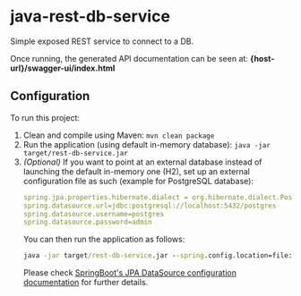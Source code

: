 # java-rest-db-service
Simple exposed REST service to connect to a DB.

Once running, the generated API documentation can be seen at: **{host-url}/swagger-ui/index.html**

## Configuration
To run this project:
1. Clean and compile using Maven: `mvn clean package`
2. Run the application (using default in-memory database): `java -jar target/rest-db-service.jar`
2. _(Optional)_ If you want to point at an external database instead of launching the default in-memory one (H2),
set up an external configuration file as such (example for PostgreSQL database):
    ```yaml
    spring.jpa.properties.hibernate.dialect = org.hibernate.dialect.PostgreSQLDialect
    spring.datasource.url=jdbc:postgresql://localhost:5432/postgres
    spring.datasource.username=postgres
    spring.datasource.password=admin
    ```
    You can then run the application as follows:
    ```bat
    java -jar target/rest-db-service.jar --spring.config.location=file:///C:/path/to/your/configuration.yaml
    ```
    Please check [SpringBoot's JPA DataSource configuration documentation](https://docs.spring.io/spring-boot/docs/3.2.x/reference/html/data.html#data.sql.datasource)
    for further details.